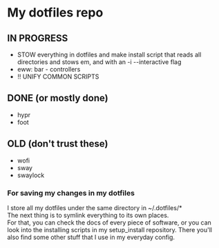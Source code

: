 # My dotfiles repo

## IN PROGRESS

- STOW everything in dotfiles and make install script that reads all directories and stows em, and with an -i --interactive flag
- eww: bar - controllers
- !! UNIFY COMMON SCRIPTS

## DONE (or mostly done)

- hypr
- foot

## OLD (don't trust these)

- wofi
- sway
- swaylock

### For saving my changes in my dotfiles

I store all my dotfiles under the same directory in ~/.dotfiles/\*  
The next thing is to symlink everything to its own places.  
For that, you can check the docs of every piece of software, or you can look into the installing scripts in my setup_install repository. There you'll also find some other stuff that I use in my everyday config.
